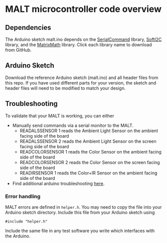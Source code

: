 # MALT microcontroller code overview

## Dependencies
The Arduino sketch malt.ino depends on the [SerialCommand](https://github.com/kroimon/Arduino-SerialCommand) library, [SoftI2C](https://github.com/felias-fogg/SoftI2CMaster) library, and the [MatrixMath](https://github.com/eecharlie/MatrixMath) library. Click each library name to download from GitHub.

## Arduino Sketch
Download the reference Arduino sketch (malt.ino) and all header files from this repo. If you have used different parts for your version, the sketch and header files will need to be modified to match your design.

## Troubleshooting
To validate that your MALT is working, you can either
- Manually send commands via a serial monitor to the MALT.
    - READALSSENSOR 1 reads the Ambient Light Sensor on the ambient facing side of the board
    - READALSSENSOR 2 reads the Ambient Light Sensor on the screen facing side of the board
    - READCOLORSENSOR 1 reads the Color Sensor on the ambient facing side of the board
    - READCOLORSENSOR 2 reads the Color Sensor on the screen facing side of the board
    - READIRSENSOR 1 reads the Color+IR Sensor on the ambient facing side of the board
- Find additional arduino troubleshooting [here](https://www.arduino.cc/en/Guide/Troubleshooting). 

### Error handling
MALT errors are defined in `helper.h`. 
You may need to copy the file into your Arduino sketch directory. Include this file from your Arduino sketch using
```
#include "helper.h"
```

Include the same file in any test software you write which interfaces with the Arduino.
